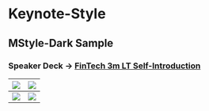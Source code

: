 # Keynote-Style

## MStyle-Dark Sample

### Speaker Deck → [FinTech 3m LT Self-Introduction](https://speakerdeck.com/masahirosaito/fintech-3m-lt-self-introduction-masahiro-saito)

| ![](https://www.evernote.com/l/As2dltTVeyJET6jZDyFwmUEfwahhkTx1ys4B/image.png) | ![](https://www.evernote.com/l/As02njAFOolEyalPfYWPpwpo3IXK7G8SV8oB/image.png) |
|:-:|:-:|
| ![](https://www.evernote.com/l/As1dZD76_nVJnJmjDLBpxjihV2MQvr2LuKMB/image.png) | ![](https://www.evernote.com/l/As0gQv-s7g5MfbT3ys-FNS7AsgU0k4ooSXQB/image.png) |